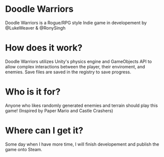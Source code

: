 # Doodle Warriors
Doodle Warriors is a Rogue/RPG style Indie game in developement by @LukeWeaver & @RonySingh

# How does it work?
Doodle Warriors utilizes Unity's physics engine and GameObjects API to allow complex interactions between the player, their enviroment, and enemies. Save files are saved in the registry to save progress.

# Who is it for?
Anyone who likes randomly generated enemies and terrain should play this game! (Inspired by Paper Mario and Castle Crashers)

# Where can I get it?
Some day when I have more time, I will finish developement and publish the game onto Steam.
